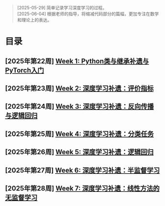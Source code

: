>   [2025-05-29] 简单记录学习深度学习的过程。
<br>[2025-06-04] 根据老师的指导，将缩减代码部分的篇幅，更加专注在数学和理论上的表达。

# 目录

## [2025年第22周]	[Week 1: Python类与继承补遗与PyTorch入门](./week%201/Week%201:%20Python类与继承补遗与PyTorch入门.md)
## [2025年第23周]	[Week 2: 深度学习补遗：评价指标](./week%202/Week%202:%20深度学习补遗：评价指标.md)
## [2025年第24周]	[Week 3: 深度学习补遗：反向传播与逻辑回归](./week%203/Week%203:%20深度学习补遗：反向传播与逻辑回归.md)
## [2025年第25周]	[Week 4: 深度学习补遗：分类任务](./week%204/Week%204:%20深度学习补遗：分类任务.md)
## [2025年第26周]	[Week 5: 深度学习补遗：逻辑回归](./week%205/Week%205:%20深度学习补遗：逻辑回归.md)
## [2025年第27周]   [Week 6: 深度学习补遗：半监督学习](./week%206/Week%206:%20深度学习补遗：半监督学习.md)
## [2025年第28周]   [Week 7: 深度学习补遗：线性方法的无监督学习](./week%207/Week%207:%20深度学习补遗：线性方法的无监督学习.md)